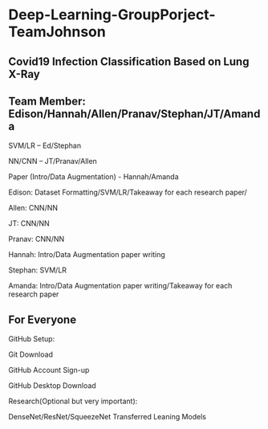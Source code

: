 # Deep-Learning-GroupPorject-TeamJohnson
## Covid19 Infection Classification Based on Lung X-Ray
## Team Member: Edison/Hannah/Allen/Pranav/Stephan/JT/Amanda

SVM/LR – Ed/Stephan 

NN/CNN – JT/Pranav/Allen 

Paper (Intro/Data Augmentation) - Hannah/Amanda 

 

Edison: Dataset Formatting/SVM/LR/Takeaway for each research paper/ 

Allen: CNN/NN 

JT: CNN/NN 

Pranav: CNN/NN 

Hannah: Intro/Data Augmentation paper writing 

Stephan: SVM/LR 

Amanda: Intro/Data Augmentation paper writing/Takeaway for each research paper 

 

## For Everyone 

GitHub Setup: 

Git Download 

GitHub Account Sign-up 

GitHub Desktop Download 

Research(Optional but very important): 

DenseNet/ResNet/SqueezeNet Transferred Leaning Models 
